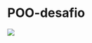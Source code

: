 # POO-desafio
[![](https://mermaid.ink/img/pako:eNplksFOwzAMhl8lymkIeIGKCxoXDqCJoZ16cRPTWaR25SQTrOzdybpuYyyn-LeT_7OTwTrxaCvrAsT4RNAqdDU_L9bCaB5-7u_NG_YqPifRlxzJQbhMP_agGNbyjgE_hMnJZf4VNtiCF33mhMqYjunK3HrJTUATnSLykrZYc80jybXrULMp65Y4mY2E3OEkNCIBgQ3FRYBv4nbSoZRwAl2NxbObSfbUEWf6LydxoKeohxz_hLH05kgYJpjZMmkxMt0YlardGfx6HsM_0DXEJbW8H-SoB2qL13QlFyiVozEkZI9nECr3EehcVJFkJdvZpfnVsM1wNaV5mb1L6KcEflFDuoCW-NRX1nAi8HTo_FU28NjA7IyWIdAWjkf3IPbOFvoOyJcfNTrXNq2xPJWtytaDftb2UAflaZff7GyVNOOdzb0vzU4f0FYfECLufgE-meiK?type=png)](https://mermaid.live/edit#pako:eNplksFOwzAMhl8lymkIeIGKCxoXDqCJoZ16cRPTWaR25SQTrOzdybpuYyyn-LeT_7OTwTrxaCvrAsT4RNAqdDU_L9bCaB5-7u_NG_YqPifRlxzJQbhMP_agGNbyjgE_hMnJZf4VNtiCF33mhMqYjunK3HrJTUATnSLykrZYc80jybXrULMp65Y4mY2E3OEkNCIBgQ3FRYBv4nbSoZRwAl2NxbObSfbUEWf6LydxoKeohxz_hLH05kgYJpjZMmkxMt0YlardGfx6HsM_0DXEJbW8H-SoB2qL13QlFyiVozEkZI9nECr3EehcVJFkJdvZpfnVsM1wNaV5mb1L6KcEflFDuoCW-NRX1nAi8HTo_FU28NjA7IyWIdAWjkf3IPbOFvoOyJcfNTrXNq2xPJWtytaDftb2UAflaZff7GyVNOOdzb0vzU4f0FYfECLufgE-meiK)
